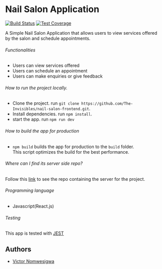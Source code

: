 # Nail Salon Application

[![Build Status](https://travis-ci.org/The-Invisibles/nail-salon-frontend.svg?branch=develop)](https://travis-ci.org/The-Invisibles/nail-salon-frontend)
[![Test Coverage](https://api.codeclimate.com/v1/badges/8400ad7728bb87ca148d/test_coverage)](https://codeclimate.com/github/The-Invisibles/nail-salon-frontend/test_coverage)

A Simple Nail Salon Application that allows users to view services offered by the salon and schedule appointments.

###### Functionalities

- Users can view services offered
- Users can schedule an appointment
- Users can make enquiries or give feedback

###### How to run the project locally.

- Clone the project. run `git clone https://github.com/The-Invisibles/nail-salon-frontend.git`.
- Install dependencies. run `npm install`.
- start the app. run `npm run dev`

###### How to build the app for production

- `npm build` builds the app for production to the `build` folder.<br />
  This script optimizes the build for the best performance.

###### Where can I find its server side repo?

Follow this [link](https://github.com/The-Invisibles/nail-salon-backend) to see the repo containing the server for the project.

###### Programming language

- Javascript(React.js)

###### Testing

This app is tested with [JEST](https://jestjs.io/docs/en/tutorial-react)

## Authors

- [Victor Nomwesigwa](https://github.com/missvicki)
